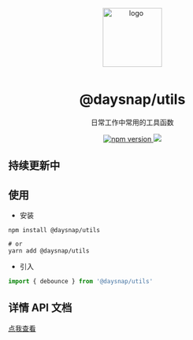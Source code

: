 <p align="center">
  <img alt="logo" src="https://avatars.githubusercontent.com/u/96568061?s=200&v=4" width="120" height="120" style="margin-bottom: 10px;">
</p>

<h1 align="center">@daysnap/utils</h1>

<p align="center">日常工作中常用的工具函数</p>

<p align="center">
  <a href="https://www.npmjs.org/package/@daysnap/utils">
     <img src="https://img.shields.io/npm/v/@daysnap/utils.svg" alt="npm version" />
  </a>
  <a href="https://npmcharts.com/compare/@daysnap/utils">
    <img src="https://img.shields.io/npm/dm/@daysnap/utils.svg">
  </a>
</p>

## 持续更新中

## 使用

- 安装
```shell
npm install @daysnap/utils

# or
yarn add @daysnap/utils
```

- 引入
```js
import { debounce } from '@daysnap/utils'
```

## 详情 API 文档

[点我查看](./docs/modules.md)
